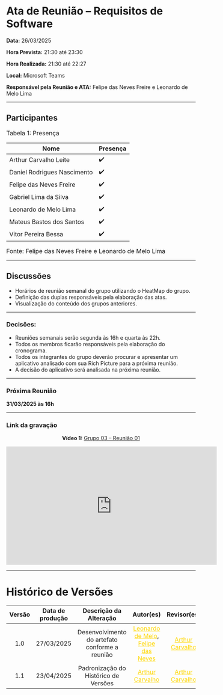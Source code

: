 # Ata de Reunião – Requisitos de Software

**Data:** 26/03/2025  

**Hora Prevista:** 21:30 até 23:30

**Hora Realizada:** 21:30 até 22:27

**Local:** Microsoft Teams  

**Responsável pela Reunião e ATA:** Felipe das Neves Freire e Leonardo de Melo Lima

---

## Participantes


<font size="3"><p style="text-align: left">Tabela 1: Presença</p></font>


| Nome            | Presença |
|-----------------|----------|
| Arthur Carvalho Leite       | ✔️    |
| Daniel Rodrigues Nascimento | ✔️    |
| Felipe das Neves Freire     | ✔️    |
| Gabriel Lima da Silva       | ✔️    |
| Leonardo de Melo Lima       | ✔️    |
| Mateus Bastos dos Santos    | ✔️    |
| Vitor Pereira Bessa         | ✔️    |



<font size="3"><p style="text-align: left">Fonte: Felipe das Neves Freire e Leonardo de Melo Lima</p></font>

---
## Discussões

- Horários de reunião semanal do grupo utilizando o HeatMap do grupo.
- Definição das duplas responsáveis pela elaboração das atas.
- Visualização do conteúdo dos grupos anteriores.

---
### Decisões:
- Reuniões semanais serão segunda às 16h e quarta às 22h.
- Todos os membros ficarão responsáveis pela elaboração do cronograma.
- Todos os integrantes do grupo deverão procurar e apresentar um aplicativo analisado com sua Rich Picture para a próxima reunião.
- A decisão do aplicativo será analisada na próxima reunião.

---
### Próxima Reunião
**31/03/2025 às 16h**

---

### Link da gravação

<div style="text-align: center;">
  <p><strong>Vídeo 1:</strong> <a href="https://youtu.be/iu7qwglUWPQ">Grupo 03 – Reunião 01</a></p>
  <iframe width="560" height="315" src="https://www.youtube.com/embed/iu7qwglUWPQ" frameborder="0" allow="accelerometer; autoplay; clipboard-write; encrypted-media; gyroscope; picture-in-picture" allowfullscreen></iframe>
</div>

---

# Histórico de Versões


| Versão | Data de produção   | Descrição da Alteração                               | Autor(es)             | Revisor(es)      |Data de Revisão |
| :----: | :----------------: | :--------------------------------------------------: | :-------------------: | :-------------:  |  :-----------: |
| 1.0    | 27/03/2025 | Desenvolvimento do artefato conforme a reunião    | <a style="color:gold;" href="https://github.com/leozinlima" target="_blank">Leonardo de Melo</a>, <a style="color:gold;" href="https://github.com/FelipeFreire-gf" target="_blank">Felipe das Neves</a> | <a style="color:gold;" href="https://github.com/arthurlleite" target="_blank">Arthur Carvalho</a> | 23/04/2025|
| 1.1    | 23/04/2025 | Padronização do Histórico de Versões | <a style="color:gold;" href="https://github.com/arthurlleite" target="_blank">Arthur Carvalho</a> | <a style="color:gold;" href="https://github.com/arthurlleite" target="_blank">Arthur Carvalho</a> | 23/04/2025|
